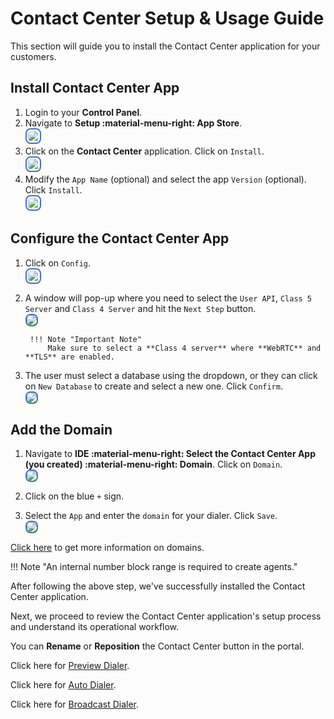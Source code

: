 # Contact Center Setup & Usage Guide

This section will guide you to install the Contact Center application for your customers.

## Install Contact Center App

1. Login to your **Control Panel**.
2. Navigate to **Setup :material-menu-right: App Store**. <br><img src= "/customer-portal/img/1cc.png" style="border: 2px solid #4472C4; padding: 2.5px; border-radius: 8px;"></br>
3. Click on the **Contact Center** application. Click on `Install`. <br><img src= "/customer-portal/img/2cc.png" style="border: 2px solid #4472C4; padding: 2.5px; border-radius: 8px;"></br>
4. Modify the `App Name` (optional) and select the app `Version` (optional). Click `Install`. <br><img src= "/customer-portal/img/3cc.png" style="border: 2px solid #4472C4; padding: 2.5px; border-radius: 8px;"></br>

## Configure the Contact Center App

1. Click on `Config`. <br><img src= "/customer-portal/img/4cc.png" style="border: 2px solid #4472C4; padding: 2.5px; border-radius: 8px;"></br>

2. A window will pop-up where you need to select the `User API`, `Class 5 Server` and `Class 4 Server` and hit the `Next Step` button. <br><img src= "/customer-portal/img/5ccnew.png" style="border: 2px solid #4472C4; border-radius: 8px;"></br>

        !!! Note "Important Note"
            Make sure to select a **Class 4 server** where **WebRTC** and **TLS** are enabled.

3. The user must select a database using the dropdown, or they can click on `New Database` to create and select a new one. Click `Confirm`. <br><img src= "/customer-portal/img/6ccnew.png" style="border: 2px solid #4472C4; border-radius: 8px;"></br>

## Add the Domain

1. Navigate to **IDE :material-menu-right: Select the Contact Center App (you created) :material-menu-right: Domain**. Click on `Domain`. <br><img src= "/customer-portal/img/7cc.png" style="border: 2px solid #4472C4; border-radius: 8px;"></br>

2. Click on the blue `+` sign.

3. Select the `App` and enter the `domain` for your dialer. Click `Save`. <br><img src= "/customer-portal/img/8ccnew.png" style="border: 2px solid #4472C4; border-radius: 8px;"></br>

[Click here](https://docs.connexcs.com/apps/architecture/domain/) to get more information on domains.

!!! Note "An internal number block range is required to create agents."

After following the above step, we've successfully installed the Contact Center application.

Next, we proceed to review the Contact Center application's setup process and understand its operational workflow.

You can **Rename** or **Reposition** the Contact Center button in the portal.

Click here for [Preview Dialer](https://bani-contact-center--connexcs-docs.netlify.app/customer-portal/cp-cc-pd/).

Click here for [Auto Dialer](https://bani-contact-center--connexcs-docs.netlify.app/customer-portal/cp-cc-ad/).

Click here for [Broadcast Dialer](https://bani-contact-center--connexcs-docs.netlify.app/customer-portal/cp-cc-bd/).